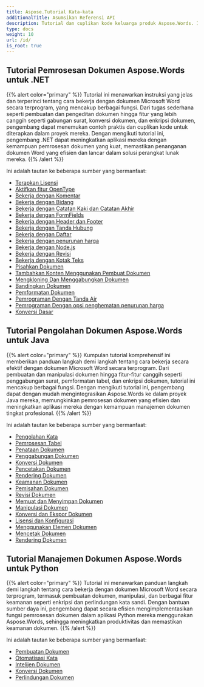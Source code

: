 ```yaml
---
title: Aspose.Tutorial Kata-kata
additionalTitle: Asumsikan Referensi API
description: Tutorial dan cuplikan kode keluarga produk Aspose.Words. Ini mencakup tutorial dasar dan lanjutan penggunaan Aspose.Words.
type: docs
weight: 10
url: /id/
is_root: true
---
```


## Tutorial Pemrosesan Dokumen Aspose.Words untuk .NET
{{% alert color="primary" %}}
Tutorial ini menawarkan instruksi yang jelas dan terperinci tentang cara bekerja dengan dokumen Microsoft Word secara terprogram, yang mencakup berbagai fungsi. Dari tugas sederhana seperti pembuatan dan pengeditan dokumen hingga fitur yang lebih canggih seperti gabungan surat, konversi dokumen, dan enkripsi dokumen, pengembang dapat menemukan contoh praktis dan cuplikan kode untuk diterapkan dalam proyek mereka. Dengan mengikuti tutorial ini, pengembang .NET dapat meningkatkan aplikasi mereka dengan kemampuan pemrosesan dokumen yang kuat, memastikan penanganan dokumen Word yang efisien dan lancar dalam solusi perangkat lunak mereka. 
{{% /alert %}}

Ini adalah tautan ke beberapa sumber yang bermanfaat:
- [Terapkan Lisensi](./net/apply-license/)   
- [Aktifkan fitur OpenType](./net/enable-opentype-features/)   
- [Bekerja dengan Komentar](./net/working-with-comments/)   
- [Bekerja dengan Bidang](./net/working-with-fields/)   
- [Bekerja dengan Catatan Kaki dan Catatan Akhir](./net/working-with-footnote-and-endnote/)   
- [Bekerja dengan FormFields](./net/working-with-formfields/)   
- [Bekerja dengan Header dan Footer](./net/working-with-headers-and-footers/)   
- [Bekerja dengan Tanda Hubung](./net/working-with-hyphenation/)   
- [Bekerja dengan Daftar](./net/working-with-list/)   
- [Bekerja dengan penurunan harga](./net/working-with-markdown/)   
- [Bekerja dengan Node.js](./net/working-with-node/)   
- [Bekerja dengan Revisi](./net/working-with-revisions/)   
- [Bekerja dengan Kotak Teks](./net/working-with-textboxes/)   
- [Pisahkan Dokumen](./net/split-document/)   
- [Tambahkan Konten Menggunakan Pembuat Dokumen](./net/add-content-using-documentbuilder/)
- [Mengkloning Dan Menggabungkan Dokumen](./net/clone-and-combine-documents/) 
- [Bandingkan Dokumen](./net/compare-documents/) 
- [Pemformatan Dokumen](./net/document-formatting/)      
- [Pemrograman Dengan Tanda Air](./net/programming-with-watermark/)    
- [Pemrograman Dengan opsi penghematan penurunan harga](./net/programming-with-markdownsaveoptions/)   
- [Konversi Dasar](./net/basic-conversions/)   

## Tutorial Pengolahan Dokumen Aspose.Words untuk Java
{{% alert color="primary" %}}
Kumpulan tutorial komprehensif ini memberikan panduan langkah demi langkah tentang cara bekerja secara efektif dengan dokumen Microsoft Word secara terprogram. Dari pembuatan dan manipulasi dokumen hingga fitur-fitur canggih seperti penggabungan surat, pemformatan tabel, dan enkripsi dokumen, tutorial ini mencakup berbagai fungsi. Dengan mengikuti tutorial ini, pengembang dapat dengan mudah mengintegrasikan Aspose.Words ke dalam proyek Java mereka, memungkinkan pemrosesan dokumen yang efisien dan meningkatkan aplikasi mereka dengan kemampuan manajemen dokumen tingkat profesional. 
{{% /alert %}}

Ini adalah tautan ke beberapa sumber yang bermanfaat:
- [Pengolahan Kata](./java/word-processing/)  
- [Pemrosesan Tabel](./java/table-processing/)
- [Penataan Dokumen](./java/document-styling/)
- [Penggabungan Dokumen](./java/document-merging/)
- [Konversi Dokumen](./java/document-converting/)
- [Pencetakan Dokumen](./java/document-printing/)
- [Rendering Dokumen](./java/document-rendering/)
- [Keamanan Dokumen](./java/document-security/)
- [Pemisahan Dokumen](./java/document-splitting/)
- [Revisi Dokumen](./java/document-revision/)
- [Memuat dan Menyimpan Dokumen](./java/document-loading-and-saving/)
- [Manipulasi Dokumen](./java/document-manipulation/)
- [Konversi dan Ekspor Dokumen](./java/document-conversion-and-export/)
- [Lisensi dan Konfigurasi](./java/licensing-and-configuration/)
- [Menggunakan Elemen Dokumen](./java/using-document-elements/)
- [Mencetak Dokumen](./java/printing-documents/)
- [Rendering Dokumen](./java/rendering-documents/)

## Tutorial Manajemen Dokumen Aspose.Words untuk Python
{{% alert color="primary" %}}
Tutorial ini menawarkan panduan langkah demi langkah tentang cara bekerja dengan dokumen Microsoft Word secara terprogram, termasuk pembuatan dokumen, manipulasi, dan berbagai fitur keamanan seperti enkripsi dan perlindungan kata sandi. Dengan bantuan sumber daya ini, pengembang dapat secara efisien mengimplementasikan fungsi pemrosesan dokumen dalam aplikasi Python mereka menggunakan Aspose.Words, sehingga meningkatkan produktivitas dan memastikan keamanan dokumen. 
{{% /alert %}}

Ini adalah tautan ke beberapa sumber yang bermanfaat:
- [Pembuatan Dokumen](./python-net/document-creation/)  
- [Otomatisasi Kata](./python-net/word-automation/)
- [Intelijen Dokumen](./python-net/document-intelligence/)
- [Konversi Dokumen](./python-net/document-conversion/)
- [Perlindungan Dokumen](./python-net/document-protection/)